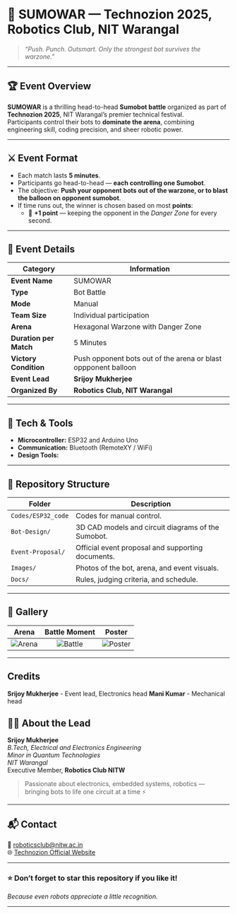 # 🤖 SUMOWAR — Technozion 2025, Robotics Club, NIT Warangal

> *“Push. Punch. Outsmart. Only the strongest bot survives the warzone.”*

---

## 🏆 Event Overview
**SUMOWAR** is a thrilling head-to-head **Sumobot battle** organized as part of **Technozion 2025**, NIT Warangal’s premier technical festival.  
Participants control their bots to **dominate the arena**, combining engineering skill, coding precision, and sheer robotic power.

---

## ⚔️ Event Format
- Each match lasts **5 minutes**.  
- Participants go head-to-head — **each controlling one Sumobot**.  
- The objective: **Push your opponent bots out of the warzone, or to blast the balloon on opponent sumobot**.  
- If time runs out, the winner is chosen based on most **points**:
  - 🧠 **+1 point** — keeping the opponent in the *Danger Zone* for every second.  

---

## 🧩 Event Details
| Category | Information |
|-----------|--------------|
| **Event Name** | SUMOWAR |
| **Type** | Bot Battle |
| **Mode** | Manual |
| **Team Size** | Individual participation |
| **Arena** | Hexagonal Warzone with Danger Zone |
| **Duration per Match** | 5 Minutes |
| **Victory Condition** | Push opponent bots out of the arena or blast oppponent balloon |
| **Event Lead** | **Srijoy Mukherjee** |
| **Organized By** | **Robotics Club, NIT Warangal** |

---

## 🧠 Tech & Tools
- **Microcontroller:** ESP32 and Arduino Uno
- **Communication:** Bluetooth (RemoteXY / WiFi)
- **Design Tools:** 

---

## 📂 Repository Structure
| Folder | Description |
|--------|--------------|
| `Codes/ESP32_code` | Codes for manual control. |
| `Bot-Design/` | 3D CAD models and circuit diagrams of the Sumobot. |
| `Event-Proposal/` | Official event proposal and supporting documents. |
| `Images/` | Photos of the bot, arena, and event visuals. |
| `Docs/` | Rules, judging criteria, and schedule. |

---

## 📸 Gallery
| Arena | Battle Moment | Poster |
|:--:|:--:|:--:|
| ![Arena](Images/Arena_Design.jpg) | ![Battle](Images/Bot_Battle.jpg) | ![Poster](Images/Event_Poster.png) |

---

## Credits
**Srijoy Mukherjee** - Event lead, Electronics head
**Mani Kumar** - Mechanical head


## 🧑‍💻 About the Lead
**Srijoy Mukherjee**  
*B.Tech, Electrical and Electronics Engineering*  
*Minor in Quantum Technologies*  
*NIT Warangal*  
Executive Member, **Robotics Club NITW**

> Passionate about electronics, embedded systems, robotics — bringing bots to life one circuit at a time ⚡

---

## 📬 Contact
📧 roboticsclub@nitw.ac.in  
🌐 [Technozion Official Website](https://technozion.nitw.ac.in/)

---

### ⭐ Don’t forget to star this repository if you like it!
*Because even robots appreciate a little recognition.*

---

